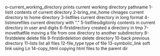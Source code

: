 o-current_working_directory prints current working directory pathname
1-listit contents of current directory
2-bring_me_home chnages current directory to home directory
3-listfiles current directory in long format
4-listmorefiles current directory with "."
5-listfilesdigitonly contents in current directory in user and digits
6-firstdirectory created a directory in tmp
7-movethatfile moving a file from one directory to another subdirectory
8-firstdelete delete file
9-firstdirdeletion delete directory
10-back previous directory
11-lists list all files
12-file_type type of file
13-symbolic_link soft link using Ln
14-copy_html copying html files to the parent dir
